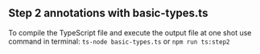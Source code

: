 ## Step 2 annotations with basic-types.ts
To compile the TypeScript file and execute the output file at one shot use command in terminal:
```ts-node basic-types.ts``` or ```npm run ts:step2```